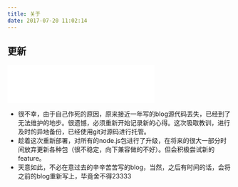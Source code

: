 ```yaml
---
title: 关于
date: 2017-07-20 11:02:14
---
```


## 更新

<iframe frameborder="no" border="0" marginwidth="0" marginheight="0" width=330 height=86 src="//music.163.com/outchain/player?type=2&id=409647589&auto=1&height=66"></iframe>



- 很不幸，由于自己作死的原因，原来接近一年写的blog源代码丢失，已经到了无法维护的地步。很遗憾，必须重新开始记录新的心得。这次吸取教训，进行及时的异地备份，已经使用git对源码进行托管。
- 趁着这次重新部署，对所有的node.js包进行了升级，在将来的很大一部分时间放弃更新各种包（很不稳定，向下兼容做的不好）。但会积极尝试新的feature。
- 天意如此，不必在意过去的辛辛苦苦写的blog，当然，之后有时间的话，会将之前的blog重新写上，毕竟舍不得23333